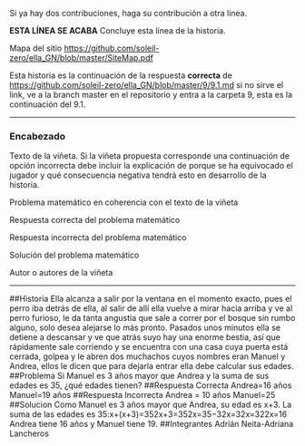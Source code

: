 Si ya hay dos contribuciones, haga su contribución a otra linea.

**ESTA LÍNEA SE ACABA** Concluye esta línea de la historia. 

Mapa del sitio https://github.com/soleil-zero/ella_GN/blob/master/SiteMap.pdf

Esta historia es la continuación de la respuesta **correcta** de https://github.com/soleil-zero/ella_GN/blob/master/9/9.1.md si no sirve el link, 
ve a la branch master en el repositorio y entra a la carpeta 9, esta es la continuación del 9.1.

**********************************************************************
### Encabezado

Texto de la viñeta. Si la viñeta propuesta corresponde una continuación de opción incorrecta debe incluir la explicación de porque se ha equivocado el jugador y qué consecuencia negativa tendrá esto en desarrollo de la historia.

Problema matemático en coherencia con el texto de la viñeta

Respuesta correcta del problema matemático

Respuesta incorrecta del problema matemático

Solución del problema matemático

Autor o autores de la viñeta
**********************************************************************
##Historia
Ella alcanza a salir por la ventana en el momento exacto, pues el perro iba detrás de ella, al salir de allí ella vuelve a mirar hacia arriba y ve al perro furioso, le da tanta angustia que sale a correr por el bosque sin rumbo alguno, solo desea alejarse lo más pronto. Pasados unos minutos ella se detiene a descansar y ve que atrás suyo hay una enorme bestia, así que rápidamente sale corriendo y se encuentra con una casa cuya puerta está cerrada, golpea y le abren dos muchachos cuyos nombres eran Manuel y Andrea, ellos le dicen que para dejarla entrar ella debe calcular sus edades. 
##Problema
 Si Manuel es 3 años mayor que Andrea y la suma de sus edades es 35, ¿qué edades tienen?
##Respuesta Correcta
Andrea=16 años Manuel=19 años
##Respuesta Incorrecta
Andrea = 10 años Manuel=25
##Solucion
Como Manuel es 3 años mayor que Andrea, su edad es x+3. La suma de las edades es 35:x+(x+3)=352x+3=352x=35−32x=32x=322x=16
Andrea tiene 16 años y Manuel tiene 19.
##Integrantes
Adrián Neita-Adriana Lancheros 
